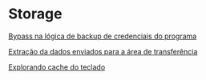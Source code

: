 # Storage

[Bypass na lógica de backup de credenciais do programa](Bypass_na_lógica_de_backup_de_credenciais_do_programa.md)

[Extração da dados enviados para a área de transferência](Extração_da_dados_enviados_para_a_área_de_transferência.md)

[Explorando cache do teclado](Explorando_cache_do_teclado.md)
